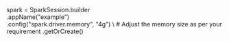 spark = SparkSession.builder \
    .appName("example") \
    .config("spark.driver.memory", "4g") \  # Adjust the memory size as per your requirement
    .getOrCreate()
